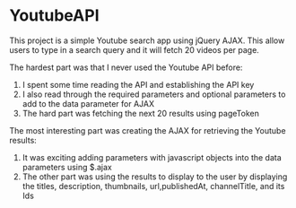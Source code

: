YoutubeAPI
==========

This project is a simple Youtube search app using jQuery AJAX. This allow users to type in a search query and it will fetch 20 videos per page.

The hardest part was that I never used the Youtube API before:

1) I spent some time reading the API and establishing the API key
2) I also read through the required parameters and optional parameters to add to the data parameter for AJAX
3) The hard part was fetching the next 20 results using pageToken

The most interesting part was creating the AJAX for retrieving the Youtube results:

1) It was exciting adding parameters with javascript objects into the data parameters using $.ajax
2) The other part was using the results to display to the user by displaying the titles, description, thumbnails, url,publishedAt, channelTitle, and its Ids
